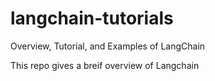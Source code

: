 # langchain-tutorials
Overview, Tutorial, and Examples of LangChain

This repo gives a breif overview of Langchain
